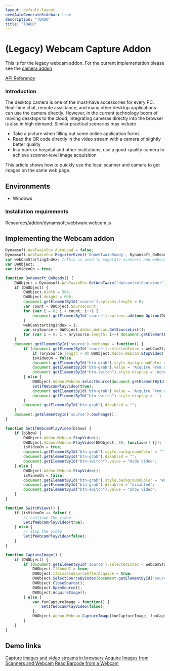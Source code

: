 ```yaml
---
layout: default-layout
needAutoGenerateSidebar: true
description: "TOADD"
title: "TOADD"
---
```


# (Legacy) Webcam Capture Addon

This is for the legacy webcam addon. For the current implementation please see the [camera addon](camera.md)

[API Reference](https://www.dynamsoft.com/docs/dwt/API/Addon.Webcam.html)

<!--
* Description on this addon
* how to webcam capture
* how to set up webcam
    - Specific scenarios?
-->
### Introduction
The desktop camera is one of the must-have accessories for every PC. Real-time chat, remote assistance, and many other desktop applications can use the camera directly. However, in the current technology boom of moving desktops to the cloud, integrating cameras directly into the browser is also in high demand. Similar practical scenarios may include

* Take a picture when filling out some online application forms
* Read the QR code directly in the video stream with a camera of slightly better quality
* In a bank or hospital and other institutions, use a good-quality camera to achieve scanner-level image acquisition

This article shows how to quickly use the local scanner and camera to get images on the same web page.

## Environments
* Windows

### Installation requirements
Resources/addon/dynamsoft.webtwain.webcam.js

## Implementing the Webcam addon

```javascript
Dynamsoft.WebTwainEnv.AutoLoad = false;
Dynamsoft.WebTwainEnv.RegisterEvent('OnWebTwainReady', Dynamsoft_OnReady); // Register OnWebTwainReady event. This event fires as soon as Dynamic Web TWAIN is initialized and ready to be used
var webCamStartingIndex; //This is used to separate scanners and webcams
var DWObject;
var isVideoOn = true;

function Dynamsoft_OnReady() {
    DWObject = Dynamsoft.WebTwainEnv.GetWebTwain('dwtcontrolContainer'); // Get the Dynamic Web TWAIN object that is embeded in the div with id 'dwtcontrolContainer'
    if (DWObject) {
        DWObject.Width = 504;
        DWObject.Height = 600;
        document.getElementById('source').options.length = 0;
        var count = DWObject.SourceCount;
        for (var i = 0; i < count; i++) {
            document.getElementById('source').options.add(new Option(DWObject.GetSourceNameItems(i), i));
        }
        webCamStartingIndex = i;
        var arySource = DWObject.Addon.Webcam.GetSourceList();
        for (var i = 0; i < arySource.length; i++) document.getElementById("source").options.add(new Option(arySource[i], arySource[i]), i + webCamStartingIndex); // Get Webcam Source names and put them in a drop-down box
    }
    document.getElementById('source').onchange = function() {
        if (document.getElementById('source').selectedIndex < webCamStartingIndex) {
            if (arySource.length > 0) DWObject.Addon.Webcam.StopVideo();
            isVideoOn = false;
            document.getElementById("btn-grab").style.backgroundColor = "";
            document.getElementById('btn-grab').value = 'Acquire From a Scanner';
            document.getElementById("btn-switch").style.display = 'none';
        } else {
            DWObject.Addon.Webcam.SelectSource(document.getElementById("source").options[document.getElementById("source").selectedIndex].value);
            SetIfWebcamPlayVideo(true);
            document.getElementById('btn-grab').value = 'Acquire From a Webcam';
            document.getElementById("btn-switch").style.display = '';
        }
        document.getElementById("btn-grab").disabled = "";
    }
    document.getElementById('source').onchange();
}

function SetIfWebcamPlayVideo(bShow) {
    if (bShow) {
        DWObject.Addon.Webcam.StopVideo();
        DWObject.Addon.Webcam.PlayVideo(DWObject, 80, function() {});
        isVideoOn = true;
        document.getElementById("btn-grab").style.backgroundColor = "";
        document.getElementById("btn-grab").disabled = "";
        document.getElementById("btn-switch").value = "Hide Video";
    } else {
        DWObject.Addon.Webcam.StopVideo();
        isVideoOn = false;
        document.getElementById("btn-grab").style.backgroundColor = "#aaa";
        document.getElementById("btn-grab").disabled = "disabled";
        document.getElementById("btn-switch").value = "Show Video";
    }
}

function SwitchViews() {
    if (isVideoOn == false) {
        // continue the video
        SetIfWebcamPlayVideo(true);
    } else {
        // stop the video
        SetIfWebcamPlayVideo(false);
    }
}

function CaptureImage() {
    if (DWObject) {
        if (document.getElementById('source').selectedIndex < webCamStartingIndex) {
            DWObject.IfShowUI = true;
            DWObject.IfDisableSourceAfterAcquire = true;
            DWObject.SelectSourceByIndex(document.getElementById('source').selectedIndex);
            DWObject.CloseSource();
            DWObject.OpenSource();
            DWObject.AcquireImage();
        } else {
            var funCaptureImage = function() {
                SetIfWebcamPlayVideo(false);
            };
            DWObject.Addon.Webcam.CaptureImage(funCaptureImage, funCaptureImage);
        }
    }
}
```

## Demo links
[Capture images and video streams in browsers](https://demo.dynamsoft.com/DWT/Webcam/online_demo_scan_Webcam.aspx)
[Acquire Images from Scanners and Webcam](https://www.dynamsoft.com/Downloads/WebTWAIN-Sample-Download.aspx?SampleID=87)
[Read Barcode from a Webcam](https://www.dynamsoft.com/Downloads/WebTWAIN-Sample-Download.aspx?SampleID=223)